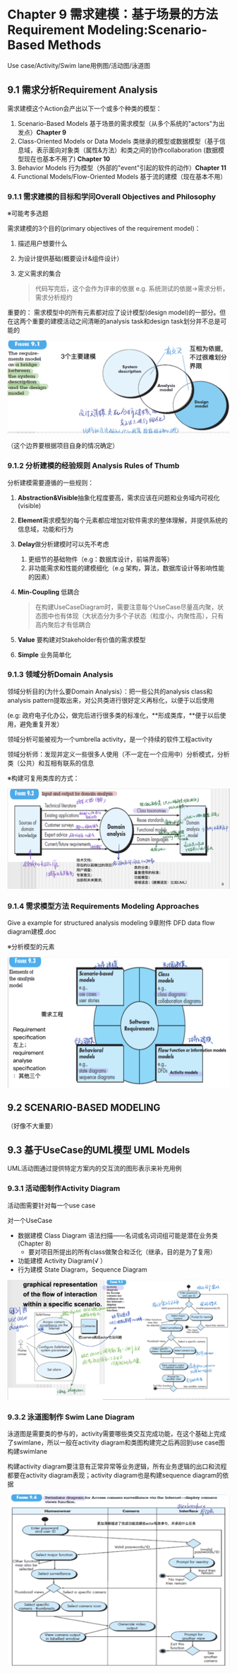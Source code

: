 # Chapter 9 需求建模：基于场景的方法Requirement Modeling:Scenario-Based Methods

Use case/Activity/Swim lane用例图/活动图/泳道图

## 9.1 需求分析Requirement Analysis

需求建模这个Action会产出以下一个或多个种类的模型：

1. Scenario-Based Models  基于场景的需求模型（从多个系统的"actors"为出发点）**Chapter 9**
2. Class-Oriented Models or Data Models 类继承的模型或数据模型（基于信息域，表示面向对象类（属性&方法）和类之间的协作collaboration (数据模型现在也基本不用了) **Chapter 10**
3. Behavior Models 行为模型（外部的"event"引起的软件的动作）**Chapter 11**
4. Functional Models/Flow-Oriented Models 基于流的建模（现在基本不用）

### 9.1.1 需求建模的目标和学问Overall Objectives and Philosophy

※可能考多选题

需求建模的3个目的(primary objectives of the requirement model)：

1. 描述用户想要什么
2. 为设计提供基础(概要设计&组件设计）
3. 定义需求的集合
   
    > 代码写完后，这个会作为评审的依据   e.g. 系统测试的依据→需求分析，需求分析规约
    > 

重要的： 需求模型中的所有元素都对应了设计模型(design model)的一部分。但在这两个重要的建模活动之间清晰的analysis task和design task划分并不总是可能的

<img src="./\Chapter 9 需求建模：基于场景的方法Requirement Modeling Scenari\Untitled.png" style="zoom:50%;" />

（这个边界要根据项目自身的情况确定）

### 9.1.2 分析建模的经验规则 Analysis Rules of Thumb

分析建模需要遵循的一些规则：

1. **Abstraction&Visible**抽象化程度要高，需求应该在问题和业务域内可视化(visible)
2. **Element**需求模型的每个元素都应增加对软件需求的整体理解，并提供系统的信息域，功能和行为
3. **Delay**做分析建模时可以先不考虑
   
    1. 更细节的基础物件（e.g：数据库设计，前端界面等）
    2. 非功能需求和性能的建模细化（e.g 架构，算法，数据库设计等影响性能的因素）
4. **Min-Coupling** 低耦合
   
    > 在构建UseCaseDiagram时，需要注意每个UseCase尽量高内聚，状态图中也有体现（大状态分为多个子状态（粒度小，内聚性高），只有高内聚后才有低耦合
    > 
5. **Value** 要构建对Stakeholder有价值的需求模型
6. **Simple** 业务简单化

### 9.1.3 领域分析Domain Analysis

领域分析目的(为什么要Domain Analysis）：把一些公共的analysis class和analysis pattern提取出来，对公共类进行很好定义再标化，以便于以后使用

(e.g: 政府电子化办公，做完后进行很多类的标准化，**形成类库，**便于以后使用，避免重复开发）

领域分析可能被视为一个umbrella activity，是一个持续的软件工程activity

领域分析师：发现并定义一些很多人使用（不一定在一个应用中）分析模式，分析类（公共）和互相有联系的信息

※构建可复用类库的方式：

<img src="./\Chapter 9 需求建模：基于场景的方法Requirement Modeling Scenari\Untitled 1.png" style="zoom:67%;" />

### 9.1.4 需求模型方法 Requirements Modeling Approaches

Give a example for structured analysis modeling 9章附件 DFD data flow diagram建模.doc

※分析模型的元素

<img src="./\Chapter 9 需求建模：基于场景的方法Requirement Modeling Scenari\Untitled 2.png" style="zoom:50%;" />

## 9.2 SCENARIO-BASED MODELING

（好像不大重要）

## 9.3 基于UseCase的UML模型 UML Models

UML活动图通过提供特定方案内的交互流的图形表示来补充用例

### 9.3.1 活动图制作Activity Diagram

活动图需要针对每一个use case

对一个UseCase

- 数据建模 Class Diagram 语法扫描——名词或名词词组可能是潜在业务类(Chapter 8)
    - 要对项目所提出的所有class做聚合和泛化（继承，目的是为了复用）
- 功能建模 Activity Diagram(√ ）
- 行为建模 State Diagram，Sequence Diagram

<img src="./\Chapter 9 需求建模：基于场景的方法Requirement Modeling Scenari\Untitled 3.png" style="zoom:67%;" />

### 9.3.2 泳道图制作 Swim Lane Diagram

泳道图是需要类的参与的，activity需要哪些类交互完成功能，在这个基础上完成了swimlane，所以一般在activity diagram和类图构建完之后再回到use case图构建swimlane

构建activity diagram要注意有正常异常等业务逻辑，所有业务逻辑的出口和流程都要在activity diagram表现；activity diagram也是构建sequence diagram的依据

<img src="./\Chapter 9 需求建模：基于场景的方法Requirement Modeling Scenari\Untitled 4.png" style="zoom:50%;" />